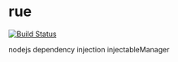 # rue
[![Build Status](https://travis-ci.org/bemisguided/rue.svg?branch=master)](https://travis-ci.org/bemisguided/rue)

nodejs dependency injection injectableManager

